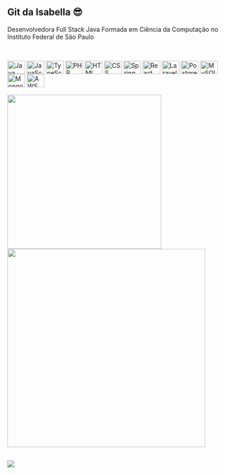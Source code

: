 ## Git da Isabella 😎

Desenvolvedora Full Stack Java
Formada em Ciência da Computação no Instituto Federal de São Paulo

##


<div style="display: inline_block"><br>
  <img align="center" height="30" width="40" src="https://cdn.jsdelivr.net/gh/devicons/devicon/icons/java/java-original.svg" alt="Java" />
  <img align="center" height="30" width="40" src="https://cdn.jsdelivr.net/gh/devicons/devicon@latest/icons/javascript/javascript-original.svg" alt="JavaScript"/>
  <img align="center" height="30" width="40" src="https://cdn.jsdelivr.net/gh/devicons/devicon@latest/icons/typescript/typescript-original.svg" alt="TypeScript" />
  <img align="center" height="30" width="40" src="https://cdn.jsdelivr.net/gh/devicons/devicon/icons/php/php-original.svg" alt="PHP" />
  <img align="center" height="30" width="40" src="https://cdn.jsdelivr.net/gh/devicons/devicon/icons/html5/html5-original.svg" alt="HTML"/>
  <img align="center" height="30" width="40" src="https://cdn.jsdelivr.net/gh/devicons/devicon/icons/css3/css3-original.svg" alt="CSS"/>
  <img align="center" height="30" width="40" src="https://cdn.jsdelivr.net/gh/devicons/devicon/icons/spring/spring-original.svg" alt="Spring"/>
  <img align="center" height="30" width="40" src="https://cdn.jsdelivr.net/gh/devicons/devicon@latest/icons/react/react-original.svg" alt="React" />
  <img align="center" height="30" width="40" src="https://cdn.jsdelivr.net/gh/devicons/devicon@latest/icons/laravel/laravel-original.svg" alt="Laravel" />
  <img align="center" height="30" width="40" src="https://cdn.jsdelivr.net/gh/devicons/devicon/icons/postgresql/postgresql-original.svg" alt="PostgreSQL" />
  <img align="center" height="30" width="40" src="https://cdn.jsdelivr.net/gh/devicons/devicon/icons/mysql/mysql-original.svg" alt="MySQL" />
  <img align="center" height="30" width="40" src="https://cdn.jsdelivr.net/gh/devicons/devicon/icons/mongodb/mongodb-original.svg" alt="MongoDB" />
  <img align="center" height="30" width="40" src="https://cdn.jsdelivr.net/gh/devicons/devicon@latest/icons/amazonwebservices/amazonwebservices-plain-wordmark.svg" alt="AWS" />
</div>

<br/>

<div>
  <img align="center" width="350" src="https://github-readme-stats.vercel.app/api/top-langs/?username=isabellabsouza&theme=radical&show_icons=true&hide_border=true&layout=compact" />
  <!-- <img align="center" height="100%" width="400" src="https://github-readme-streak-stats.herokuapp.com/?user=isabellabsouza&theme=radical&hide_border=true" /> -->
  <img align="center" width="450" src="https://github-readme-stats.vercel.app/api?username=isabellabsouza&theme=radical&show_icons=true&hide_border=true&count_private=true" /> 
</div>

##

<div>
  <a href="https://www.linkedin.com/in/isabella-bicudo-de-souza-1879141bb/" target="_blank"><img src="https://img.shields.io/badge/LinkedIn-0077B5?style=for-the-badge&logo=linkedin&logoColor=white" target="_blank"></a>
</div>
